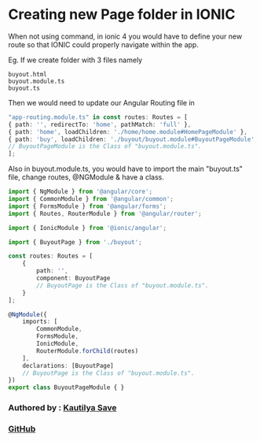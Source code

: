 # Creating new Page folder in IONIC

When not using command, in ionic 4 you would have to define your new route so that IONIC could properly navigate within the app.

Eg. If we create folder with 3 files namely

```structure
buyout.html
buyout.module.ts
buyout.ts
```

Then we would need to update our Angular Routing file in

```typescript
"app-routing.module.ts" in const routes: Routes = [
{ path: '', redirectTo: 'home', pathMatch: 'full' },
{ path: 'home', loadChildren: './home/home.module#HomePageModule' },
{ path: 'buy', loadChildren: './buyout/buyout.module#BuyoutPageModule' },
// BuyoutPageModule is the Class of "buyout.module.ts".
];
```

Also in buyout.module.ts, you would have to import the main "buyout.ts" file, change routes, @NGModule & have a class.

```typescript
import { NgModule } from '@angular/core';
import { CommonModule } from '@angular/common';
import { FormsModule } from '@angular/forms';
import { Routes, RouterModule } from '@angular/router';

import { IonicModule } from '@ionic/angular';

import { BuyoutPage } from './buyout';

const routes: Routes = [
    {
        path: '',
        component: BuyoutPage
        // BuyoutPage is the Class of "buyout.module.ts".
    }
];

@NgModule({
    imports: [
        CommonModule,
        FormsModule,
        IonicModule,
        RouterModule.forChild(routes)
    ],
    declarations: [BuyoutPage]
    // BuyoutPage is the Class of "buyout.module.ts".
})
export class BuyoutPageModule { }
```



### Authored by : [Kautilya Save](https://kautilya.design)

### [GitHub](https://github.com/SensehacK)